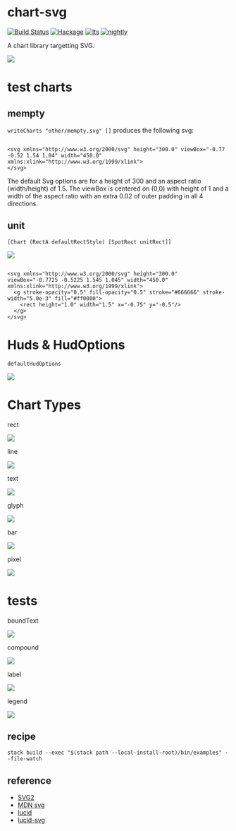 chart-svg
=========

[![Build
Status](https://travis-ci.org/tonyday567/chart-svg.svg)](https://travis-ci.org/tonyday567/chart-svg)
[![Hackage](https://img.shields.io/hackage/v/chart-svg.svg)](https://hackage.haskell.org/package/chart-svg)
[![lts](https://www.stackage.org/package/chart-svg/badge/lts)](http://stackage.org/lts/package/chart-svg)
[![nightly](https://www.stackage.org/package/chart-svg/badge/nightly)](http://stackage.org/nightly/package/chart-svg)

A chart library targetting SVG.

![](other/venn.svg)

test charts
=========

mempty
---

`writeCharts "other/mempty.svg" []` produces the following svg:

```

<svg xmlns="http://www.w3.org/2000/svg" height="300.0" viewBox="-0.77 -0.52 1.54 1.04" width="450.0" xmlns:xlink="http://www.w3.org/1999/xlink">
</svg>
```

The default Svg options are for a height of 300 and an aspect ratio (width/height) of 1.5. The viewBox is centered on (0,0) with height of 1 and a width of the aspect ratio with an extra 0.02 of outer padding in all 4 directions.

unit
---

`[Chart (RectA defaultRectStyle) [SpotRect unitRect]]`

![](other/unit.svg)

```

<svg xmlns="http://www.w3.org/2000/svg" height="300.0" viewBox="-0.7725 -0.5225 1.545 1.045" width="450.0" xmlns:xlink="http://www.w3.org/1999/xlink">
  <g stroke-opacity="0.5" fill-opacity="0.5" stroke="#666666" stroke-width="5.0e-3" fill="#ff0000">
    <rect height="1.0" width="1.5" x="-0.75" y="-0.5"/>
  </g>
</svg>
```

Huds & HudOptions
===

`defaultHudOptions`

![](other/hud.svg)


Chart Types
===

rect

![](other/rect.svg)

line

![](other/line.svg)

text

![](other/text.svg)

glyph

![](other/glyph.svg)

bar

![](other/bar.svg)

pixel

![](other/pixel.svg)

tests
===

boundText

![](other/boundText.svg)

compound

![](other/compound.svg)

label

![](other/label.svg)

legend

![](other/legend.svg)

recipe
------
```
stack build --exec "$(stack path --local-install-root)/bin/examples" --file-watch
```

reference
---------

-   [SVG2](https://www.w3.org/TR/SVG2/)
-   [MDN svg](https://developer.mozilla.org/en-US/docs/Web/SVG/Tutorial)
-   [lucid](http://hackage.haskell.org/package/lucid)
-   [lucid-svg](http://hackage.haskell.org/package/lucid-svg)

